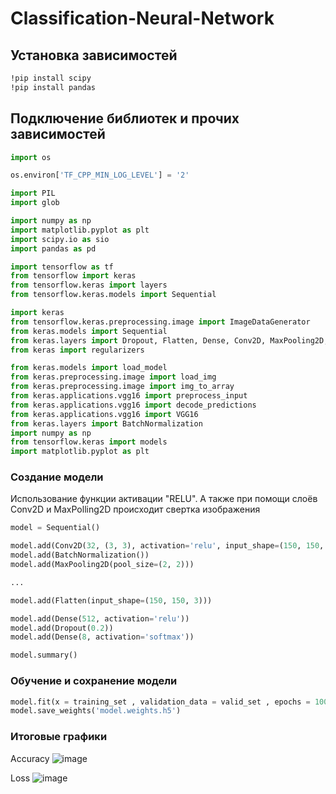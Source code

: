 # Classification-Neural-Network

## Установка зависимостей

``` sh
!pip install scipy
!pip install pandas
```

## Подключение библиотек и прочих зависимостей

``` python
import os

os.environ['TF_CPP_MIN_LOG_LEVEL'] = '2'

import PIL
import glob

import numpy as np
import matplotlib.pyplot as plt
import scipy.io as sio
import pandas as pd

import tensorflow as tf
from tensorflow import keras
from tensorflow.keras import layers
from tensorflow.keras.models import Sequential

import keras
from tensorflow.keras.preprocessing.image import ImageDataGenerator
from keras.models import Sequential
from keras.layers import Dropout, Flatten, Dense, Conv2D, MaxPooling2D, BatchNormalization
from keras import regularizers

from keras.models import load_model
from keras.preprocessing.image import load_img
from keras.preprocessing.image import img_to_array
from keras.applications.vgg16 import preprocess_input
from keras.applications.vgg16 import decode_predictions
from keras.applications.vgg16 import VGG16
from keras.layers import BatchNormalization
import numpy as np
from tensorflow.keras import models
import matplotlib.pyplot as plt
```

### Создание модели

Использование функции активации "RELU". А также при помощи слоёв Conv2D и MaxPolling2D происходит свертка изображения

``` python
model = Sequential()

model.add(Conv2D(32, (3, 3), activation='relu', input_shape=(150, 150, 3)))
model.add(BatchNormalization())
model.add(MaxPooling2D(pool_size=(2, 2)))

...

model.add(Flatten(input_shape=(150, 150, 3)))

model.add(Dense(512, activation='relu'))
model.add(Dropout(0.2))
model.add(Dense(8, activation='softmax'))

model.summary()
```

### Обучение и сохранение модели

``` python
model.fit(x = training_set , validation_data = valid_set , epochs = 100, batch_size = 100)
model.save_weights('model.weights.h5')
```

### Итоговые графики

Accuracy
![image](https://github.com/user-attachments/assets/8eb5a899-8564-44af-bb39-5cdd7f09704b)

Loss
![image](https://github.com/user-attachments/assets/a1a76784-2181-4f2e-9fcb-c4836ddabdd9)



